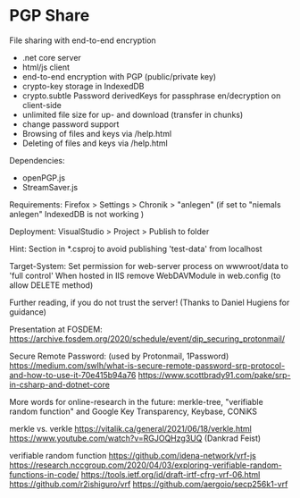 # PGP Share

File sharing with end-to-end encryption

- .net core server
- html/js client
- end-to-end encryption with PGP (public/private key)
- crypto-key storage in IndexedDB
- crypto.subtle Password derivedKeys for passphrase en/decryption on client-side
- unlimited file size for up- and download (transfer in chunks)
- change password support
- Browsing of files and keys via /help.html
- Deleting of files and keys via /help.html 

Dependencies:
- openPGP.js
- StreamSaver.js

Requirements:
Firefox > Settings > Chronik > "anlegen" (if set to "niemals anlegen" IndexedDB is not working )
 
Deployment:
VisualStudio > Project > Publish to folder

Hint:
Section in *.csproj to avoid publishing 'test-data' from localhost 

  <ItemGroup>
    <Content Update="wwwroot\data\files\**\*.*" CopyToPublishDirectory="Never" />
    <Content Update="wwwroot\data\keys\**\*.*" CopyToPublishDirectory="Never" />
  </ItemGroup>


Target-System:
Set permission for web-server process on wwwroot/data to 'full control'
When hosted in IIS remove WebDAVModule in web.config (to allow DELETE method)


Further reading, if you do not trust the server! (Thanks to Daniel Hugiens for guidance)

Presentation at FOSDEM: 
https://archive.fosdem.org/2020/schedule/event/dip_securing_protonmail/

Secure Remote Password: (used by Protonmail, 1Password) 
https://medium.com/swlh/what-is-secure-remote-password-srp-protocol-and-how-to-use-it-70e415b94a76
https://www.scottbrady91.com/pake/srp-in-csharp-and-dotnet-core                      

More words for online-research in the future:
merkle-tree, "verifiable random function" and Google Key Transparency, Keybase, CONiKS 

merkle vs. verkle
https://vitalik.ca/general/2021/06/18/verkle.html
https://www.youtube.com/watch?v=RGJOQHzg3UQ (Dankrad Feist)

verifiable random function
https://github.com/idena-network/vrf-js
https://research.nccgroup.com/2020/04/03/exploring-verifiable-random-functions-in-code/
https://tools.ietf.org/id/draft-irtf-cfrg-vrf-06.html
https://github.com/r2ishiguro/vrf
https://github.com/aergoio/secp256k1-vrf
